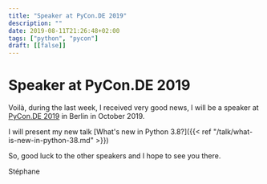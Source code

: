 ```yaml
---
title: "Speaker at PyCon.DE 2019"
description: ""
date: 2019-08-11T21:26:48+02:00
tags: ["python", "pycon"]
draft: [[false]]
---
```


# Speaker at PyCon.DE 2019

Voilà, during the last week, I received very good news, I will be a speaker at
[PyCon.DE 2019](https://pycon.de) in Berlin in October 2019.

I will present my new talk [What's new in Python 3.8?]({{< ref "/talk/what-is-new-in-python-38.md" >}}) 

So, good luck to the other speakers and I hope to see you there.

Stéphane

